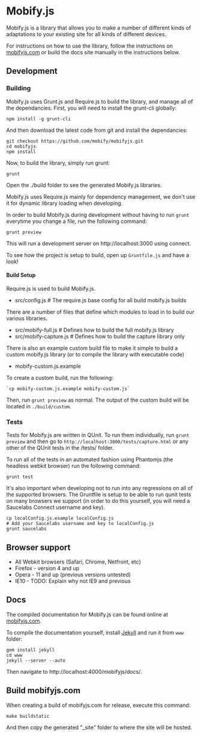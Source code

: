 # Mobify.js

Mobify.js is a library that allows you to make a number of different kinds of adaptations to your existing site for all kinds of different devices.

For instructions on how to use the library, follow the instructions on [mobifyjs.com](https://www.mobifyjs.com/)
or build the docs site manually in the instructions below.

## Development

### Building

Mobify.js uses Grunt.js and Require.js to build the library, and manage all of the dependancies. First, you will need to install the grunt-cli globally:

    npm install -g grunt-cli

And then download the latest code from git and install the dependancies:

    git checkout https://github.com/mobify/mobifyjs.git
    cd mobifyjs
    npm install

Now, to build the library, simply run grunt:

    grunt

Open the ./build folder to see the generated Mobify.js libraries.

Mobify.js uses Require.js mainly for dependency management, we don't use it for dynamic library loading when developing.

In order to build Mobify.js during development without having to run `grunt` everytime you change a file, run the following command:
    
    grunt preview

This will run a development server on http://localhost:3000 using connect.

To see how the project is setup to build, open up `Gruntfile.js` and have a look!

#### Build Setup

Require.js is used to build Mobify.js. 

 - src/config.js # The require.js base config for all build mobify.js builds

There are a number of files that define which modules to load in to build our various libraries.

 - src/mobify-full.js # Defines how to build the full mobify.js library
 - src/mobify-capture.js # Defines how to build the capture library only

There is also an example custom build file to make it simple to build a custom
mobify.js library (or to compile the library with executable code)

 - mobify-custom.js.example

To create a custom build, run the following:

    `cp mobify-custom.js.example mobify-custom.js`

Then, run `grunt preview` as normal. The output of the custom build will be
located in `./build/custom`.

### Tests

Tests for Mobify.js are written in QUnit. To run them individually, run
`grunt preview` and then go to `http://localhost:3000/tests/capture.html`
or any other of the QUnit tests in the /tests/ folder.

To run all of the tests in an automated fashion using Phantomjs
(the headless webkit browser) run the following command:

    grunt test

It's also important when developing not to run into any regressions on all of the
supported browsers. The Gruntfile is setup to be able to run qunit tests
on many browsers we support (in order to do this yourself, you will need a
Saucelabs Connect username and key).

    cp localConfig.js.example localConfig.js
    # Add your Saucelabs username and key to localConfig.js
    grunt saucelabs

## Browser support

 - All Webkit browsers (Safari, Chrome, Netfront, etc)
 - Firefox - version 4 and up
 - Opera - 11 and up (previous versions untested)
 - IE10 - TODO: Explain why not IE9 and previous

##  Docs

The compiled documentation for Mobify.js can be found online at [mobifyjs.com](https://www.mobifyjs.com/).

To compile the documentation yourself, install [Jekyll](http://jekyllrb.com/)
and run it from `www` folder:

    gem install jekyll
    cd www
    jekyll --server --auto
    
Then navigate to http://localhost:4000/mobifyjs/docs/.

## Build mobifyjs.com

When creating a build of mobifyjs.com for release, execute this command:

    make buildstatic

And then copy the generated "\_site" folder to where the site will be hosted.
